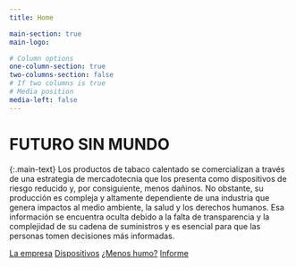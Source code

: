 ```yaml
---
title: Home

main-section: true
main-logo:

# Column options
one-column-section: true
two-columns-section: false
# If two columns is true
# Media position
media-left: false
---
```


# FUTURO SIN MUNDO

{:.main-text}
Los productos de tabaco calentado se comercializan a través de una estrategia de mercadotecnia que los presenta como dispositivos de riesgo reducido y, por consiguiente, menos dañinos. No obstante, su producción es compleja y altamente dependiente de una industria que genera impactos al medio ambiente, la salud y los derechos humanos. Esa información se encuentra oculta debido a la falta de transparencia y la complejidad de su cadena de suministros y es esencial para que las personas tomen decisiones más informadas.


[La empresa](/futurosinmundo/philip-morris/)
[Dispositivos](/futurosinmundo/tabaco-calentado/)
[¿Menos humo?](/futurosinmundo/menos-humo/)
[Informe](/futurosinmundo/el-negocio-de-la-adiccion/)



